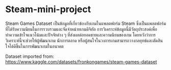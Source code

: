 # Steam-mini-project

Steam Games Dataset เป็นข้อมูลที่เกี่ยวข้องกับเกมในแพลตฟอร์ม Steam ซึ่งเป็นแพลตฟอร์มที่ได้รับความนิยมในการรวบรวมและจัดจำหน่ายเกมดิจิทัล การวิเคราะห์ข้อมูลนี้มีวัตถุประสงค์เพื่อทำความเข้าใจแนวโน้มและปัจจัยต่าง ๆ ที่ส่งผลต่อยอดขายและความนิยมของเกม โดยหวังว่าการวิเคราะห์นี้จะช่วยให้ผู้พัฒนาเกม นักการตลาด หรือผู้สนใจในวงการเกมสามารถวางกลยุทธ์และตัดสินใจได้ดีขึ้นในการพัฒนาเกมในอนาคต

Dataset imported from: https://www.kaggle.com/datasets/fronkongames/steam-games-dataset

